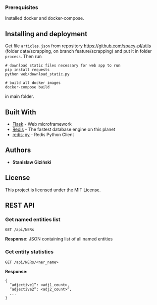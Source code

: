 ### Prerequisites

Installed docker and docker-compose.


## Installing and deployment


Get file `articles.json` from repository https://github.com/spacy-pl/utils (folder data/scrapping, on branch feature/scrapping) and put it in folder `process`.
Then run 
```
# download static files necessary for web app to run
pip install requests
python web/download_static.py

# build all docker images
docker-compose build
```
in main folder.


## Built With

* [Flask](http://flask.pocoo.org/) - Web microframework
* [Redis](https://redis.io/) - The fastest database engine on this planet
* [redis-py](https://github.com/andymccurdy/redis-py) - Redis Python Client


## Authors

* **Stanisław Giziński**

## License

This project is licensed under the MIT License.

## REST API

### Get named entities list
```
GET /api/NERs
```
**Response:**
JSON containing list of all named entities

### Get entity statistics
```
GET /api/NERs/<ner_name>
```
**Response:**
```
{
  “adjective1”: <adj1_count>,
  “adjective2”: <adj2_count>”,
  ...
}
```
